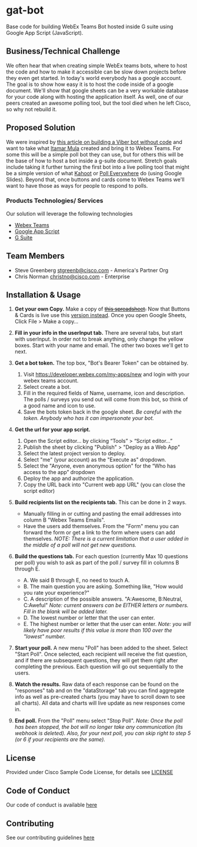 # gat-bot

Base code for building WebEx Teams Bot hosted inside G suite using Google App Script (JavaScript).


## Business/Technical Challenge

We often hear that when creating simple WebEx teams bots, where to host the code and how to make it accessible can be slow down projects before they even get started. In today's world everybody has a google account. The goal is to show how easy it is to host the code inside of a google document. We'll show that google sheets can be a very workable database for your code along with hosting the application itself. As well, one of our peers created an awesome polling tool, but the tool died when he left Cisco, so why not rebuild it.

## Proposed Solution

We were inspired by [this article on building a Viber bot without code](https://developers.viber.com/blog/2017/09/12/build-a-bot-with-zero-coding) and want to take what [Itamar Mula](https://github.com/ItamarM) created and bring it to Webex Teams. For some this will be a simple poll bot they can use, but for others this will be the base of how to host a bot inside a g-suite document. Stretch goals include taking it further turning the first bot into a live polling tool that might be a simple version of what [Kahoot](https://getkahoot.com/) or [Poll Everywhere](https://www.polleverywhere.com/) do (using Google Slides). Beyond that, once buttons and cards come to Webex Teams we'll want to have those as ways for people to respond to polls.


### Products Technologies/ Services

Our solution will leverage the following technologies

* [Webex Teams](http://developer.webex.com)
* [Google App Script](https://developers.google.com/apps-script/)
* [G Suite](https://gsuite.google.com/)

## Team Members


* Steve Greenberg <stgreenb@cisco.com> - America's Partner Org
* Chris Norman <christno@cisco.com> - Enterprise



## Installation & Usage

1. **Get your own Copy.** Make a copy of ~~[this spreadsheet](https://docs.google.com/spreadsheets/d/1CVIDrTHx2obz28KkDzgBxAZhc_gEYdYr-Cos9KLIK4k/edit?usp=sharing).~~ Now that Buttons & Cards is live use this [version instead](https://docs.google.com/spreadsheets/d/1ctIERb1yyptzXdIyQk-4RNt3cNvcHoNmH6HYrgzjhqQ/edit?usp=sharing). Once you open Google Sheets, Click File > Make a copy…

2. **Fill in your info in the userInput tab.** There are several tabs, but start with userInput. In order not to break anything, only change the yellow boxes. Start with your name and email. The other two boxes we'll get to next. 

3. **Get a bot token.** The top box, "Bot's Bearer Token" can be obtained by. 
   1. Visit https://developer.webex.com/my-apps/new and login with your webex teams account. 
   2. Select create a bot. 
   3. Fill in the required fields of Name, username, icon and description. The polls / surveys you send out will come from this bot, so think of a good name and icon to use. 
   4. Save the bots token back in the google sheet. _Be careful with the token. Anybody who has it can impersonate your bot._

4. **Get the url for your app script.**
   1. Open the Script editor... by clicking “Tools” > “Script editor...”
   2. Publish the sheet by clicking "Publish" > "Deploy as a Web App" 
   3. Select the latest project version to deploy.
   4. Select "me" (your account) as the "Execute as" dropdown.
   5. Select the "Anyone, even anonymous option" for the “Who has access to the app” dropdown
   6. Deploy the app and authorize the application.
   7. Copy the URL back into "Current web app URL" (you can close the script editor)

5. **Build recipients list on the recipients tab.** This can be done in 2 ways. 
   * Manually filling in or cutting and pasting the email addresses into column B "Webex Teams Emails". 
   * Have the users add themselves. From the "Form" menu you can forward the form or get a link to the form where users can add themselves. _NOTE: There is a current limitation that a user added in the middle of a poll will not get new questions._ 

6. **Build the questions tab.** For each question (currently Max 10 questions per poll) you wish to ask as part of the poll / survey fill in columns B through E. 
   * A. We said B through E, no need to touch A. 
   * B. The main question you are asking. Something like, "How would you rate your experience?"
   * C. A description of the possible answers. "A:Awesome, B:Neutral, C:Aweful" _Note: current answers can be EITHER letters or numbers. Fill in the blank will be added later._ 
   * D. The lowest number or letter that the user can enter. 
   * E. The highest number or letter that the user can enter. _Note: you will likely have poor results if this value is more than 100 over the "lowest" number._ 

7. **Start your poll.** A new menu "Poll" has been added to the sheet. Select "Start Poll". Once selected, each recipient will receive the fist question, and if there are subsequent questions, they will get them right after completing the previous.  Each question will go out sequentially to the users. 

8. **Watch the results.** Raw data of each response can be found on the "responses" tab and on the "dataStorage" tab you can find aggregate info as well as pre-created charts (you may have to scroll down to see all charts). All data and charts will live update as new responses come in. 

9. **End poll.** From the "Poll" menu select "Stop Poll". _Note: Once the poll has been stopped, the bot will no longer take any communication (its webhook is deleted). Also, for your next poll, you can skip right to step 5 (or 6 if your recipients are the same)._ 

  


## License

Provided under Cisco Sample Code License, for details see [LICENSE](./LICENSE.md)

## Code of Conduct

Our code of conduct is available [here](./CODE_OF_CONDUCT.md)

## Contributing

See our contributing guidelines [here](./CONTRIBUTING.md)
